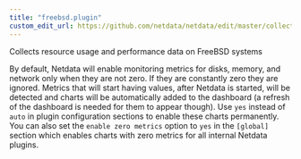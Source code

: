```yaml
---
title: "freebsd.plugin"
custom_edit_url: https://github.com/netdata/netdata/edit/master/collectors/freebsd.plugin/README.md
---
```




Collects resource usage and performance data on FreeBSD systems

By default, Netdata will enable monitoring metrics for disks, memory, and network only when they are not zero. If they are constantly zero they are ignored. Metrics that will start having values, after Netdata is started, will be detected and charts will be automatically added to the dashboard (a refresh of the dashboard is needed for them to appear though). Use `yes` instead of `auto` in plugin configuration sections to enable these charts permanently. You can also set the `enable zero metrics` option to `yes` in the `[global]` section which enables charts with zero metrics for all internal Netdata plugins.


